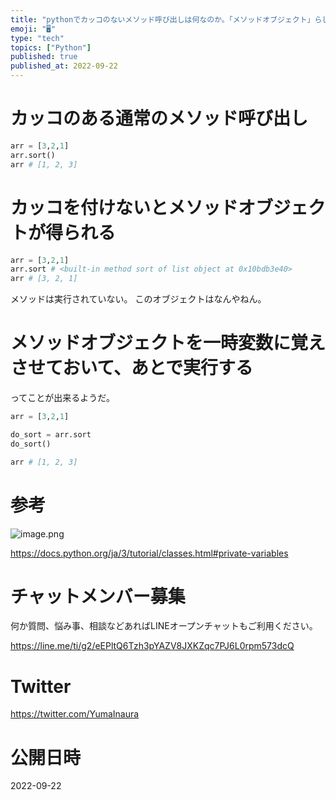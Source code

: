 ```yaml
---
title: "pythonでカッコのないメソッド呼び出しは何なのか。「メソッドオブジェクト」らしい。"
emoji: "🖥"
type: "tech"
topics: ["Python"]
published: true
published_at: 2022-09-22
---
```



# カッコのある通常のメソッド呼び出し

```py
arr = [3,2,1]
arr.sort()
arr # [1, 2, 3]
```

# カッコを付けないとメソッドオブジェクトが得られる

```py
arr = [3,2,1]
arr.sort # <built-in method sort of list object at 0x10bdb3e40>
arr # [3, 2, 1]
```

メソッドは実行されていない。
このオブジェクトはなんやねん。

# メソッドオブジェクトを一時変数に覚えさせておいて、あとで実行する

ってことが出来るようだ。

```py
arr = [3,2,1]

do_sort = arr.sort
do_sort()

arr # [1, 2, 3]
```

# 参考

![image.png](https://qiita-image-store.s3.ap-northeast-1.amazonaws.com/0/89618/dd7d6ec3-1fb3-6d2b-a71b-d97c5d63d1b6.png)

https://docs.python.org/ja/3/tutorial/classes.html#private-variables



# チャットメンバー募集


何か質問、悩み事、相談などあればLINEオープンチャットもご利用ください。

https://line.me/ti/g2/eEPltQ6Tzh3pYAZV8JXKZqc7PJ6L0rpm573dcQ


# Twitter

https://twitter.com/YumaInaura


# 公開日時

2022-09-22
